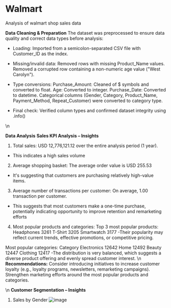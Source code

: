 # Walmart
Analysis of walmart shop sales data



**Data Cleaning & Preparation**
The dataset was preprocessed to ensure data quality and correct data types before analysis:
-  Loading: Imported from a semicolon-separated CSV file with Customer_ID as the index.

- Missing/invalid data:
Removed rows with missing Product_Name values.
Removed a corrupted row containing a non-numeric age value ("West Carolyn").

- Type conversions:
Purchase_Amount: Cleaned of $ symbols and converted to float.
Age: Converted to integer.
Purchase_Date: Converted to datetime.
Categorical columns (Gender, Category, Product_Name, Payment_Method, Repeat_Customer) were converted to category type.

- Final check: Verified column types and confirmed dataset integrity using .info()

\n

__Data Analysis__
**Sales KPI Analysis – Insights**

1. Total sales:
   USD 12,776,121.12 over the entire analysis period (1 year).
- This indicates a high sales volume 

   
2. Average shopping basket:
   The average order value is USD 255.53
- It's suggesting that customers are purchasing relatively high-value items.

3. Average number of transactions per customer:
   On average, 1.00 transaction per customer.
- This suggests that most customers make a one-time purchase, potentially indicating opportunity to improve retention and remarketing efforts

4. Most popular products and categories:
 Top 3 most popular products:
Headphones    3261
T-Shirt       3205
Smartwatch    3177
-Their popularity may reflect current trends, effective promotions, or competitive pricing.

Most popular categories:
 Category
Electronics    12642
Home           12492
Beauty         12447
Clothing       12417
-The distribution is very balanced, which suggests a diverse product offering and evenly spread customer interest.
\n
**Recommendations:**
Consider introducing initiatives to increase customer loyalty (e.g., loyalty programs, newsletters, remarketing campaigns).
Strengthen marketing efforts around the most popular products and categories.


\n
**Customer Segmentation – Insights**

1. Sales by Gender
![image](https://github.com/user-attachments/assets/d8bd2c39-74ef-4f43-b6c3-8e2e564b628c)


